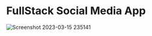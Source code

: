 # FullStack Social Media App
![Screenshot 2023-03-15 235141](https://user-images.githubusercontent.com/75990851/225420730-19d65bc8-c4fb-487f-b96a-b4b89ea28db0.png)
